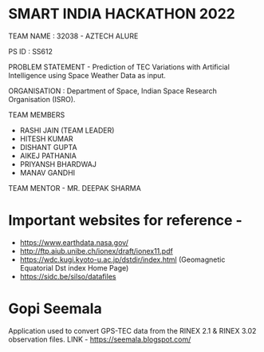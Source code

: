 # SMART INDIA HACKATHON 2022

TEAM NAME : 32038 - AZTECH ALURE

PS ID : SS612

PROBLEM STATEMENT - Prediction of TEC Variations with Artificial Intelligence using Space Weather Data as input.

ORGANISATION : Department of Space, Indian Space Research Organisation (ISRO).

TEAM MEMBERS 
- RASHI JAIN (TEAM LEADER)
- HITESH KUMAR
- DISHANT GUPTA
- AIKEJ PATHANIA
- PRIYANSH BHARDWAJ 
- MANAV GANDHI
             
 TEAM MENTOR - MR. DEEPAK SHARMA    
 
 # Important websites for reference - 
 - https://www.earthdata.nasa.gov/
 - http://ftp.aiub.unibe.ch/ionex/draft/ionex11.pdf
 - https://wdc.kugi.kyoto-u.ac.jp/dstdir/index.html      (Geomagnetic Equatorial Dst index Home Page)
 - https://sidc.be/silso/datafiles
 
 # Gopi Seemala
 Application used to convert GPS-TEC data from the RINEX 2.1 & RINEX 3.02 observation files. 
 LINK - https://seemala.blogspot.com/
 
             
